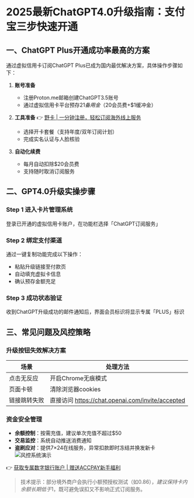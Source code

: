 # 2025最新ChatGPT4.0升级指南：支付宝三步快速开通

## 一、ChatGPT Plus开通成功率最高的方案
通过虚拟信用卡订阅ChatGPT Plus已成为国内最优解决方案，具体操作步骤如下：

1. **账号准备**
   - 注册Proton.me邮箱创建ChatGPT3.5账号
   - 通过虚拟信用卡平台预存$21备用金（$20会员费+$1缓冲金）

2. **工具准备**
   👉 [野卡 | 一分钟注册，轻松订阅海外线上服务](https://bbtdd.com/yeka)
   - 选择开卡套餐（支持年度/双年订阅计划）
   - 完成实名认证与人脸核验

3. **自动化续费**
   - 每月自动扣除$20会员费
   - 支持随时取消订阅服务

## 二、GPT4.0升级实操步骤

### Step 1 进入卡片管理系统

登录已开通的虚拟信用卡账户，在功能栏选择「ChatGPT订阅服务」

### Step 2 绑定支付渠道

通过一键复制功能完成以下操作：
- 粘贴升级链接至付款页
- 自动填充虚拟卡信息
- 确认预存金额充足

### Step 3 成功状态验证

收到ChatGPT升级成功的邮件通知后，界面会员标识将显示专属「PLUS」标识

## 三、常见问题及风控策略

### 升级按钮失效解决方案
| 场景 | 处理方法 |
|-------|--------|
| 点击无反应 | 开启Chrome无痕模式 |
| 页面卡顿 | 清除浏览器cookies |
| 链接跳转失败 | 直接访问 https://chat.openai.com/invite/accepted |

### 资金安全管理
- **余额控制**：按需充值，建议单次充值不超过$50
- **交易监控**：系统自动推送消费通知
- **盗刷应对**：提供7×24在线服务，异常扣款即时冻结并换发新卡
![风控系统演示](https://bbtdd.com/wp-content/uploads/img/0250538117.webp)

👉 [获取专属数字银行账户 | 赠送ACCPAY新手福利](https://bbtdd.com/yeka)

> 技术提示：部分境外商户会执行小额预授权测试（如$0.86），建议保持卡内余额长期低于$1，既可避免误扣又不影响正式订阅服务。